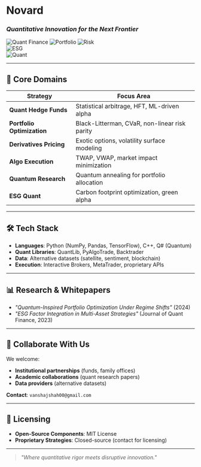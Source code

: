 # Novard  
### *Quantitative Innovation for the Next Frontier*  

![Quant Finance](https://img.shields.io/badge/Quant-Hedge_Fund_Strategies-blue)
![Portfolio](https://img.shields.io/badge/Portfolio-Optimistion-yello)
![Risk](https://img.shields.io/badge/Risk-Management_and_Analysis-red)  
![ESG](https://img.shields.io/badge/ESG-Quant_Strategies-green)  
![Quant](https://img.shields.io/badge/Quant-Research_and_Aplha_Generation-purple)  

---

## **🚀 Core Domains**  
| **Strategy**                | **Focus Area**                                |  
|-----------------------------|-----------------------------------------------|  
| **Quant Hedge Funds**       | Statistical arbitrage, HFT, ML-driven alpha   |  
| **Portfolio Optimization**  | Black-Litterman, CVaR, non-linear risk parity |  
| **Derivatives Pricing**     | Exotic options, volatility surface modeling   |  
| **Algo Execution**          | TWAP, VWAP, market impact minimization        |  
| **Quantum Research**        | Quantum annealing for portfolio allocation    |  
| **ESG Quant**               | Carbon footprint optimization, green alpha    |  

---

## **🛠️ Tech Stack**  
- **Languages**: Python (NumPy, Pandas, TensorFlow), C++, Q# (Quantum)  
- **Quant Libraries**: QuantLib, PyAlgoTrade, Backtrader  
- **Data**: Alternative datasets (satellite, sentiment, blockchain)  
- **Execution**: Interactive Brokers, MetaTrader, proprietary APIs  

---

## **📊 Research & Whitepapers**  
- *"Quantum-Inspired Portfolio Optimization Under Regime Shifts"* (2024)  
- *"ESG Factor Integration in Multi-Asset Strategies"* (Journal of Quant Finance, 2023)  

---

## **🤝 Collaborate With Us**  
We welcome:  
- **Institutional partnerships** (funds, family offices)  
- **Academic collaborations** (quant research papers)  
- **Data providers** (alternative datasets)  

**Contact**: `vanshajshah00@gmail.com`  

---

## **🔐 Licensing**  
- **Open-Source Components**: MIT License  
- **Proprietary Strategies**: Closed-source (contact for licensing)  

---

> *"Where quantitative rigor meets disruptive innovation."*  
